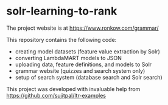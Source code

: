 # solr-learning-to-rank

The project website is at https://www.ronkow.com/grammar/  

This repository contains the following code:
- creating model datasets (feature value extraction by Solr)
- converting LambdaMART models to JSON
- uploading data, feature definitions, and models to Solr
- grammar website (quizzes and search system only)
- setup of search system (database search and Solr search)

This project was developed with invaluable help from https://github.com/sujitpal/ltr-examples
